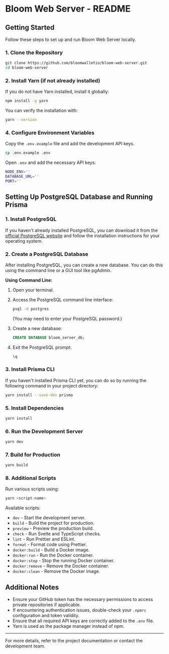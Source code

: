 # Bloom Web Server - README

## Getting Started

Follow these steps to set up and run Bloom Web Server locally.

### 1. Clone the Repository

```sh
git clone https://github.com/bloomwalletio/bloom-web-server.git
cd bloom-web-server
```

### 2. Install Yarn (if not already installed)

If you do not have Yarn installed, install it globally:

```sh
npm install -g yarn
```

You can verify the installation with:

```sh
yarn --version
```

### 4. Configure Environment Variables

Copy the `.env.example` file and add the development API keys.

```sh
cp .env.example .env
```

Open `.env` and add the necessary API keys:

```sh
NODE_ENV=''
DATABASE_URL=''
PORT=''
```

## Setting Up PostgreSQL Database and Running Prisma

### 1. Install PostgreSQL

If you haven't already installed PostgreSQL, you can download it from the [official PostgreSQL website](https://www.postgresql.org/download/) and follow the installation instructions for your operating system.

### 2. Create a PostgreSQL Database

After installing PostgreSQL, you can create a new database. You can do this using the command line or a GUI tool like pgAdmin.

**Using Command Line:**

1. Open your terminal.
2. Access the PostgreSQL command line interface:
   ```bash
   psql -U postgres
   ```
   (You may need to enter your PostgreSQL password.)

3. Create a new database:
   ```sql
   CREATE DATABASE bloom_server_db;
   ```

4. Exit the PostgreSQL prompt:
   ```sql
   \q
   ```

### 3. Install Prisma CLI

If you haven't installed Prisma CLI yet, you can do so by running the following command in your project directory:

```sh
yarn install --save-dev prisma
```


### 5. Install Dependencies

```sh
yarn install
```

### 6. Run the Development Server

```sh
yarn dev
```

### 7. Build for Production

```sh
yarn build
```

### 8. Additional Scripts

Run various scripts using:

```sh
yarn <script-name>
```

Available scripts:

- `dev` - Start the development server.
- `build` - Build the project for production.
- `preview` - Preview the production build.
- `check` - Run Svelte and TypeScript checks.
- `lint` - Run Prettier and ESLint.
- `format` - Format code using Prettier.
- `docker:build` - Build a Docker image.
- `docker:run` - Run the Docker container.
- `docker:stop` - Stop the running Docker container.
- `docker:remove` - Remove the Docker container.
- `docker:clean` - Remove the Docker image.

## Additional Notes

- Ensure your GitHub token has the necessary permissions to access private repositories if applicable.
- If encountering authentication issues, double-check your `.npmrc` configuration and token validity.
- Ensure that all required API keys are correctly added to the `.env` file.
- Yarn is used as the package manager instead of npm.

---

For more details, refer to the project documentation or contact the development team.
